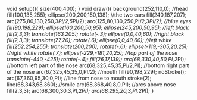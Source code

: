 void setup(){
  size(400,400);
}
void draw(){
  background(252,110,0);
  //head
  fill(100,135,255);
  ellipse(200,200,150,138);
  //the two ears
  fill(240,187,207);
  arc(275,80,130,250,3*PI/2,5*PI/2);
  arc(125,80,130,250,PI/2,3*PI/2);
  //blue eyes
  fill(90,198,229);
  ellipse(160,200,50,95);
  ellipse(245,200,50,95);
  //left black
  fill(2,3,3);
  translate(163,205);
  rotate(-.3);
  ellipse(0,0,40,60);
  //right black 
  fill(2,3,3);
  translate(77,20);
  rotate(.6);
  ellipse(0,0,40,60);
  //left white
  fill(252,254,255);
  translate(200,200);
  rotate(-.6);
  ellipse(-119,-305,20,25);
  //right white
  rotate(.7);
  ellipse(-229,-181,20,25);
  //top part of the nose
  translate(-440,-425);
  rotate(-.4);
  fill(26,17,139);
  arc(68,330,40,50,PI,2*PI);
  //bottom left part of the nose
  arc(68,325,45,35,PI/2,PI);
  //bottom right part of the nose
  arc(67,325,45,35,0,PI/2);
  //mouth
  fill(90,198,229);
  noStroke();
  arc(67,360,95,30,0,PI);
  //line from nose to mouth
  stroke(2);
  line(68,343,68,360);
  //smile
  arc(68,368,40,8,0,PI);
  //arcs above nose
  fill(2,3,3);
  arc(68,300,30,3,PI,2*PI);
  arc(68,295,20,3,PI,2*PI);
}


